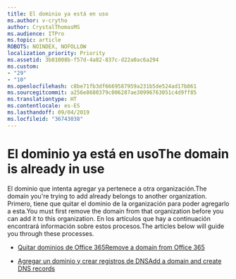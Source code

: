 ```yaml
---
title: El dominio ya está en uso
ms.author: v-crytho
author: CrystalThomasMS
ms.audience: ITPro
ms.topic: article
ROBOTS: NOINDEX, NOFOLLOW
localization_priority: Priority
ms.assetid: 3b01008b-f57d-4a82-837c-d22a0ac6a294
ms.custom:
- "29"
- "10"
ms.openlocfilehash: c8be71fb3df6669587959a231b5de524ad17b861
ms.sourcegitcommit: a256e8680379c006287ae30996763051c4d9ff85
ms.translationtype: HT
ms.contentlocale: es-ES
ms.lasthandoff: 09/04/2019
ms.locfileid: "36743038"
---
```

# <a name="the-domain-is-already-in-use"></a><span data-ttu-id="f244b-102">El dominio ya está en uso</span><span class="sxs-lookup"><span data-stu-id="f244b-102">The domain is already in use</span></span>

<span data-ttu-id="f244b-103">El dominio que intenta agregar ya pertenece a otra organización.</span><span class="sxs-lookup"><span data-stu-id="f244b-103">The domain you're trying to add already belongs to another organization.</span></span> <span data-ttu-id="f244b-104">Primero, tiene que quitar el dominio de la organización para poder agregarlo a esta.</span><span class="sxs-lookup"><span data-stu-id="f244b-104">You must first remove the domain from that organization before you can add it to this organization.</span></span> <span data-ttu-id="f244b-105">En los artículos que hay a continuación encontrará información sobre estos procesos.</span><span class="sxs-lookup"><span data-stu-id="f244b-105">The articles below will guide you through these processes.</span></span>
  
- [<span data-ttu-id="f244b-106">Quitar dominios de Office 365</span><span class="sxs-lookup"><span data-stu-id="f244b-106">Remove a domain from Office 365</span></span>](https://docs.microsoft.com/office365/admin/get-help-with-domains/remove-a-domain)

- [<span data-ttu-id="f244b-107">Agregar un dominio y crear registros de DNS</span><span class="sxs-lookup"><span data-stu-id="f244b-107">Add a domain and create DNS records</span></span>](https://docs.microsoft.com/office365/admin/get-help-with-domains/create-dns-records-at-any-dns-hosting-provider)
